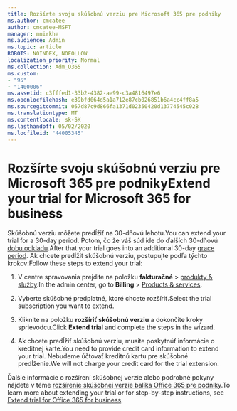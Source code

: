 ```yaml
---
title: Rozšírte svoju skúšobnú verziu pre Microsoft 365 pre podniky
ms.author: cmcatee
author: cmcatee-MSFT
manager: mnirkhe
ms.audience: Admin
ms.topic: article
ROBOTS: NOINDEX, NOFOLLOW
localization_priority: Normal
ms.collection: Adm_O365
ms.custom:
- "95"
- "1400006"
ms.assetid: c3fffed1-33b2-4382-ae99-c3a4816497e6
ms.openlocfilehash: e39bfd064d5a1a712e87cb026851b6a4cc4ff8a5
ms.sourcegitcommit: 057d87c9d866fa1371d02350420d13774545c028
ms.translationtype: MT
ms.contentlocale: sk-SK
ms.lasthandoff: 05/02/2020
ms.locfileid: "44005345"
---
```

# <a name="extend-your-trial-for-microsoft-365-for-business"></a><span data-ttu-id="0250b-102">Rozšírte svoju skúšobnú verziu pre Microsoft 365 pre podniky</span><span class="sxs-lookup"><span data-stu-id="0250b-102">Extend your trial for Microsoft 365 for business</span></span>

<span data-ttu-id="0250b-103">Skúšobnú verziu môžete predĺžiť na 30-dňovú lehotu.</span><span class="sxs-lookup"><span data-stu-id="0250b-103">You can extend your trial for a 30-day period.</span></span> <span data-ttu-id="0250b-104">Potom, čo že váš súd ide do ďalších 30-dňovú [dobu odkladu](https://docs.microsoft.com/alchemyinsights/grace-period-for-microsoft-365-free-trial).</span><span class="sxs-lookup"><span data-stu-id="0250b-104">After that your trial goes into an additional 30-day [grace period](https://docs.microsoft.com/alchemyinsights/grace-period-for-microsoft-365-free-trial).</span></span> <span data-ttu-id="0250b-105">Ak chcete predĺžiť skúšobnú verziu, postupujte podľa týchto krokov:</span><span class="sxs-lookup"><span data-stu-id="0250b-105">Follow these steps to extend your trial:</span></span>
  
1. <span data-ttu-id="0250b-106">V centre spravovania prejdite na položku **fakturačné** \> [produkty & služby](https://portal.office.com/adminportal/home#/subscriptions).</span><span class="sxs-lookup"><span data-stu-id="0250b-106">In the admin center, go to **Billing** \> [Products & services](https://portal.office.com/adminportal/home#/subscriptions).</span></span>

2. <span data-ttu-id="0250b-107">Vyberte skúšobné predplatné, ktoré chcete rozšíriť.</span><span class="sxs-lookup"><span data-stu-id="0250b-107">Select the trial subscription you want to extend.</span></span>

3. <span data-ttu-id="0250b-108">Kliknite na položku **rozšíriť skúšobnú verziu** a dokončite kroky sprievodcu.</span><span class="sxs-lookup"><span data-stu-id="0250b-108">Click **Extend trial** and complete the steps in the wizard.</span></span>

4. <span data-ttu-id="0250b-109">Ak chcete predĺžiť skúšobnú verziu, musíte poskytnúť informácie o kreditnej karte.</span><span class="sxs-lookup"><span data-stu-id="0250b-109">You need to provide credit card information to extend your trial.</span></span> <span data-ttu-id="0250b-110">Nebudeme účtovať kreditnú kartu pre skúšobné predĺženie.</span><span class="sxs-lookup"><span data-stu-id="0250b-110">We will not charge your credit card for the trial extension.</span></span>

<span data-ttu-id="0250b-111">Ďalšie informácie o rozšírení skúšobnej verzie alebo podrobné pokyny nájdete v téme [rozšírenie skúšobnej verzie balíka Office 365 pre podniky](https://docs.microsoft.com/microsoft-365/commerce/extend-your-trial).</span><span class="sxs-lookup"><span data-stu-id="0250b-111">To learn more about extending your trial or for step-by-step instructions, see [Extend trial for Office 365 for business](https://docs.microsoft.com/microsoft-365/commerce/extend-your-trial).</span></span>
